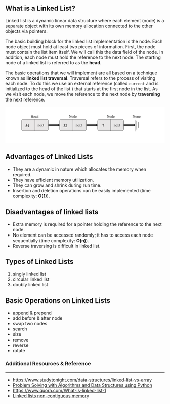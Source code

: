  ## What is a Linked List?

  Linked list is a dynamic linear data structure where each element (node) is a separate object with its own memory allocation connected to the other objects via pointers.


 The basic building block for the linked list implementation is the node. Each node object must hold at least two pieces of information. First, the node must contain the list item itself. We will call this the data field of the node. In addition, each node must hold the reference to the next node. The starting node of a linked list is referred to as the **head**.
 
 
 The basic operations that we will implement are all based on a technique known as **linked list traversal**. Traversal refers to the process of visiting each node. To do this we use an external reference (called `current` and is initialized to the head of the list ) that starts at the first node in the list. As we visit each node, we move the reference to the next node by **traversing** the next reference.
  
 ![Alt singly linked list](pic/linkedlist.png)

## Advantages of Linked Lists
- They are a dynamic in nature which allocates the memory when required.
- They have efficient memory utilization.
- They can grow and shrink during run time.
- Insertion and deletion operations can be easily implemented (time complexity: **O(1)**).

## Disadvantages of linked lists
- Extra memory is required for a pointer holding the reference to the next node.
- No element can be accessed randomly; it has to access each node sequentially (time complexity: **O(n)**).
- Reverse traversing is difficult in linked list.

## Types of Linked Lists

 1.   singly linked list          
 2.   circular linked list 
 3.   doubly linked list
 
 ## Basic Operations on Linked Lists 
 - append & prepend
 - add before & after node
 - swap two nodes
 - search
 - size
 - remove
 - reverse
 - rotate
 
### Additional Resources & Reference
---
- <https://www.studytonight.com/data-structures/linked-list-vs-array>
- [Problem Solving with Algorithms and Data Structures using Python](http://interactivepython.org/runestone/static/pythonds/BasicDS/ImplementinganUnorderedListLinkedLists.html)
- <https://www.quora.com/What-is-linked-list-1>
- [Linked lists non-contiguous memory](https://stackoverflow.com/questions/23571432/linked-lists-non-contiguous-memory)
 
  
     